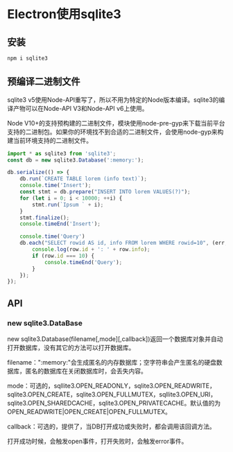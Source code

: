 # Electron使用sqlite3

## 安装

```bash
npm i sqlite3
```

## 预编译二进制文件

sqlite3 v5使用Node-API重写了，所以不用为特定的Node版本编译。sqlite3的编译产物可以在Node-API V3和Node-API v6上使用。

Node V10+的支持预构建的二进制文件，模块使用node-pre-gyp来下载当前平台支持的二进制包。如果你的环境找不到合适的二进制文件，会使用node-gyp来构建当前环境支持的二进制文件。


```js
import * as sqlite3 from 'sqlite3';
const db = new sqlite3.Database(':memory:');

db.serialize(() => {
    db.run(`CREATE TABLE lorem (info text)`);
    console.time('Insert');
    const stmt = db.prepare("INSERT INTO lorem VALUES(?)");
    for (let i = 0; i < 10000; ++i) {
        stmt.run(`Ipsum ` + i);
    }
    stmt.finalize();
    console.timeEnd('Insert');

    console.time('Query')
    db.each("SELECT rowid AS id, info FROM lorem WHERE rowid=10", (err, row) => {
        console.log(row.id + ': ' + row.info);
        if (row.id === 10) {
            console.timeEnd('Query');
        }
    });
});
```

## API

### new sqlite3.DataBase

new sqlite3.Database(filename[,mode][,callback])返回一个数据库对象并自动打开数据库，没有其它的方法可以打开数据库。

filename：":memory:"会生成匿名的内存数据库；空字符串会产生匿名的硬盘数据库，匿名的数据库在关闭数据库时，会丢失内容。

mode：可选的，sqllite3.OPEN_READONLY，sqlite3.OPEN_READWRITE，sqlite3.OPEN_CREATE，sqlite3.OPEN_FULLMUTEX，sqllite3.OPEN_URI，sqlite3.OPEN_SHAREDCACHE，sqlite3.OPEN_PRIVATECACHE。默认值的为OPEN_READWRITE|OPEN_CREATE|OPEN_FULLMUTEX。

callback：可选的，提供了，当DB打开成功或失败时，都会调用该回调方法。

打开成功时候，会触发open事件，打开失败时，会触发error事件。


